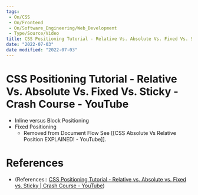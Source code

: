 ```yaml
---
tags:
 - On/CSS
 - On/Frontend
 - On/Software_Engineering/Web_Development
 - Type/Source/Video
title: CSS Positioning Tutorial - Relative Vs. Absolute Vs. Fixed Vs. Sticky - Crash Course - YouTube
date: "2022-07-03"
date modified: "2022-07-03"
---
```


# CSS Positioning Tutorial - Relative Vs. Absolute Vs. Fixed Vs. Sticky - Crash Course - YouTube
- Inline versus Block Positioning
- Fixed Positioning
	- Removed from Document Flow
See [[CSS Absolute Vs Relative Position EXPLAINED! - YouTube]].

# References
- (References:: [CSS Positioning Tutorial - Relative vs. Absolute vs. Fixed vs. Sticky | Crash Course - YouTube](https://www.youtube.com/watch?v=UO8ed-JB4So))
